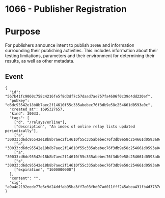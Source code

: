 # 1066 - Publisher Registration

# Purpose 
For publishers announce intent to publish `30066` and information surrounding their publishing activities. This includes information about their testing limitations, parameters and their environment for determining their results, as well as other metadata. 

## Event

```
{
  "id": "567b41fc9060c758c4216fe5f8d3df7c57daad7ae757fa4606f0c39d4dd220ef",
  "pubkey": "d6dc95542e18b8b7aec2f14610f55c335abebec76f3db9e58c254661d0593a0c",
  "created_at": 1695327657,
  "kind": 30033,
  "tags": [
    ["d", "/relays/online"],
    ["description", "An index of online relay lists updated periodically"],
    ["a", "30033:d6dc95542e18b8b7aec2f14610f55c335abebec76f3db9e58c254661d0593a0c:relays|clearnet|online|page1"],
    ["a", "30033:d6dc95542e18b8b7aec2f14610f55c335abebec76f3db9e58c254661d0593a0c:relays|clearnet|online|page2"],
    ["a", "30033:d6dc95542e18b8b7aec2f14610f55c335abebec76f3db9e58c254661d0593a0c:relays|clearnet|online|page3"],
    ["a", "30033:d6dc95542e18b8b7aec2f14610f55c335abebec76f3db9e58c254661d0593a0c:relays|clearnet|online|page4"],
    ["expiration", "1600000000"]
  ],
  "content": "",
  "sig": "a9a4e2192eede77e6c9d24ddfab95ba3ff7c03fbd07ad011fff245abea431fb4d3787c2d04aad001cb039cb8de91d83ce30e9a94f82ac3c5a2372aa1294a96bd"
}
```